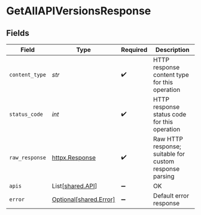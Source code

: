 # GetAllAPIVersionsResponse


## Fields

| Field                                                        | Type                                                         | Required                                                     | Description                                                  |
| ------------------------------------------------------------ | ------------------------------------------------------------ | ------------------------------------------------------------ | ------------------------------------------------------------ |
| `content_type`                                               | *str*                                                        | :heavy_check_mark:                                           | HTTP response content type for this operation                |
| `status_code`                                                | *int*                                                        | :heavy_check_mark:                                           | HTTP response status code for this operation                 |
| `raw_response`                                               | [httpx.Response](https://www.python-httpx.org/api/#response) | :heavy_check_mark:                                           | Raw HTTP response; suitable for custom response parsing      |
| `apis`                                                       | List[[shared.API](../../models/shared/api.md)]               | :heavy_minus_sign:                                           | OK                                                           |
| `error`                                                      | [Optional[shared.Error]](../../models/shared/error.md)       | :heavy_minus_sign:                                           | Default error response                                       |